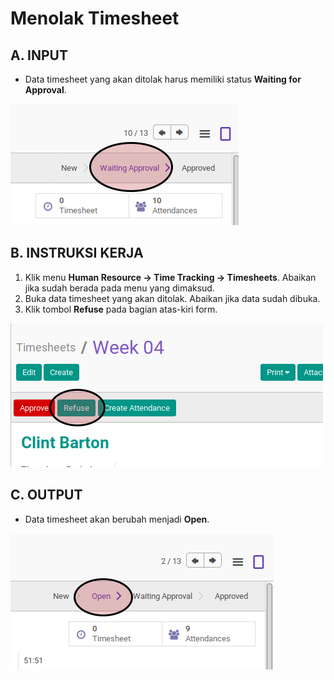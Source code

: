 # Menolak Timesheet

## A. INPUT

* Data timesheet yang akan ditolak harus memiliki status **Waiting for Approval**.

![](../../img/timesheet/status-waiting-approval.png)

## B. INSTRUKSI KERJA

1. Klik menu **Human Resource -> Time Tracking -> Timesheets**. Abaikan jika sudah berada pada menu yang dimaksud.
2. Buka data timesheet yang akan ditolak. Abaikan jika data sudah dibuka.
3. Klik tombol **Refuse** pada bagian atas-kiri form.

![](../../img/timesheet/tombol-refuse.png)

## C. OUTPUT

* Data timesheet akan berubah menjadi **Open**.

![](../../img/timesheet/status-open.png)
